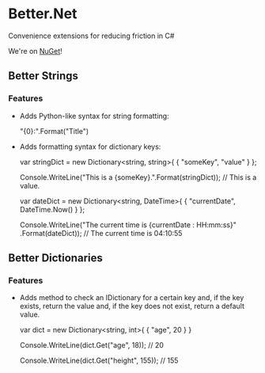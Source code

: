 Better.Net
=================

Convenience extensions for reducing friction in C#

We're on [NuGet](https://nuget.org/packages/BetterDotNet)!

## Better Strings

### Features

* Adds Python-like syntax for string formatting:

    "{0}:".Format("Title")

* Adds formatting syntax for dictionary keys:

    var stringDict = new Dictionary<string, string>{
      { "someKey", "value" }
    };

    Console.WriteLine("This is a {someKey}.".Format(stringDict));
    // This is a value.

    var dateDict = new Dictionary<string, DateTime>{
      { "currentDate", DateTime.Now() }
    };

    Console.WriteLine("The current time is {currentDate : HH:mm:ss}"
        .Format(dateDict));
    // The current time is 04:10:55


## Better Dictionaries

### Features

  * Adds method to check an IDictionary for a certain key and, if the key
    exists, return the value and, if the key does not exist, return a default
    value.

    var dict = new Dictionary<string, int>{
      { "age", 20 }
    }

    Console.WriteLine(dict.Get("age", 18));
    // 20

    Console.WriteLine(dict.Get("height", 155));
    // 155
